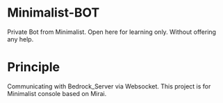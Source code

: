 # Minimalist-BOT
Private Bot from Minimalist.
Open here for learning only.
Without offering any help.
# Principle
Communicating with Bedrock_Server via Websocket.
This project is for Minimalist console based on Mirai.

